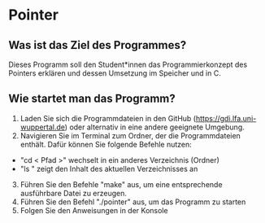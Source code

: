 # Pointer
## Was ist das Ziel des Programmes?
Dieses Programm soll den Student*innen das Programmierkonzept des Pointers erklären und dessen Umsetzung im Speicher und in C.

## Wie startet man das Programm?
1. Laden Sie sich die Programmdateien in den GitHub (https://gdi.lfa.uni-wuppertal.de) oder alternativ in eine andere geeignete Umgebung.
2. Navigieren Sie im Terminal zum Ordner, der die Programmdateien enthält. Dafür können Sie folgende Befehle nutzen:
- "cd < Pfad >" wechselt in ein anderes Verzeichnis (Ordner)
- "ls " zeigt den Inhalt des aktuellen Verzeichnisses an
3. Führen Sie den Befehle "make" aus, um eine entsprechende ausführbare Datei zu erzeugen.
4. Führen Sie den Befehl "./pointer" aus, um das Programm zu starten
5. Folgen Sie den Anweisungen in der Konsole

